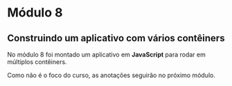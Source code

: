 # Módulo 8 

## Construindo um aplicativo com vários contêiners

No módulo 8 foi montado um aplicativo em **JavaScript** para rodar em múltiplos contêiners.  

Como não é o foco do curso, as anotações seguirão no próximo módulo.